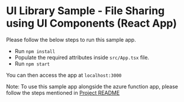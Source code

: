 # UI Library Sample - File Sharing using UI Components (React App)

Please follow the below steps to run this sample app.

- Run `npm install`
- Populate the required attributes inside `src/App.tsx` file.
- Run `npm start`

You can then access the app at `localhost:3000`

Note: To use this sample app alongside the azure function app, please follow the steps mentioned in [Project README](../README.md)
